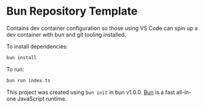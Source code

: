 # Bun Repository Template
Contains dev container configuration so those using VS Code can spin up a dev container with bun and git tooling installed. 


To install dependencies:

```bash
bun install
```

To run:

```bash
bun run index.ts
```

This project was created using `bun init` in bun v1.0.0. [Bun](https://bun.sh) is a fast all-in-one JavaScript runtime.
